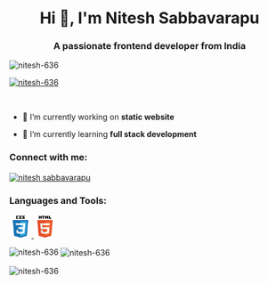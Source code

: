 <h1 align="center">Hi 👋, I'm Nitesh Sabbavarapu</h1>
<h3 align="center">A passionate frontend developer from India</h3>

<p align="left"> <img src="https://komarev.com/ghpvc/?username=nitesh-636&label=Profile%20views&color=0e75b6&style=flat" alt="nitesh-636" /> </p>

<p align="left"> <a href="https://github.com/ryo-ma/github-profile-trophy"><img src="https://github-profile-trophy.vercel.app/?username=nitesh-636" alt="nitesh-636" /></a> </p>

<p align="left"> <a href="https://twitter.com/" target="blank"><img src="https://img.shields.io/twitter/follow/?logo=twitter&style=for-the-badge" alt="" /></a> </p>

- 🔭 I’m currently working on **static website**

- 🌱 I’m currently learning **full stack development**

<h3 align="left">Connect with me:</h3>
<p align="left">
<a href="https://linkedin.com/in/nitesh sabbavarapu" target="blank"><img align="center" src="https://raw.githubusercontent.com/rahuldkjain/github-profile-readme-generator/master/src/images/icons/Social/linked-in-alt.svg" alt="nitesh sabbavarapu" height="30" width="40" /></a>
</p>

<h3 align="left">Languages and Tools:</h3>
<p align="left"> <a href="https://www.w3schools.com/css/" target="_blank" rel="noreferrer"> <img src="https://raw.githubusercontent.com/devicons/devicon/master/icons/css3/css3-original-wordmark.svg" alt="css3" width="40" height="40"/> </a> <a href="https://www.w3.org/html/" target="_blank" rel="noreferrer"> <img src="https://raw.githubusercontent.com/devicons/devicon/master/icons/html5/html5-original-wordmark.svg" alt="html5" width="40" height="40"/> </a> </p>

<p><img align="left" src="https://github-readme-stats.vercel.app/api/top-langs?username=nitesh-636&show_icons=true&locale=en&layout=compact" alt="nitesh-636" /></p>

<p>&nbsp;<img align="center" src="https://github-readme-stats.vercel.app/api?username=nitesh-636&show_icons=true&locale=en" alt="nitesh-636" /></p>

<p><img align="center" src="https://github-readme-streak-stats.herokuapp.com/?user=nitesh-636&" alt="nitesh-636" /></p>
